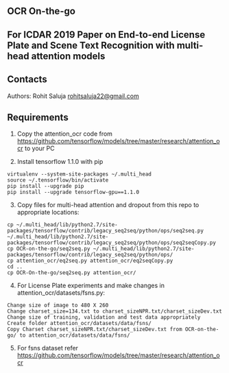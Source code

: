 ## OCR On-the-go
## For ICDAR 2019 Paper on End-to-end License Plate and Scene Text Recognition with multi-head attention models

## Contacts

Authors:
Rohit Saluja <rohitsaluja22@gmail.com>

## Requirements
1. Copy the attention_ocr code from https://github.com/tensorflow/models/tree/master/research/attention_ocr to your PC

2. Install tensorflow 1.1.0 with pip
```
virtualenv --system-site-packages ~/.multi_head
source ~/.tensorflow/bin/activate
pip install --upgrade pip
pip install --upgrade tensorflow-gpu==1.1.0
```

3. Copy files for multi-head attention and dropout from this repo to appropriate locations:
```
cp ~/.multi_head/lib/python2.7/site-packages/tensorflow/contrib/legacy_seq2seq/python/ops/seq2seq.py ~/.multi_head/lib/python2.7/site-packages/tensorflow/contrib/legacy_seq2seq/python/ops/seq2seqCopy.py
cp OCR-on-the-go/seq2seq.py ~/.multi_head/lib/python2.7/site-packages/tensorflow/contrib/legacy_seq2seq/python/ops/
cp attention_ocr/eq2seq.py attention_ocr/eq2seqCopy.py
cd ..
cp OCR-On-the-go/seq2seq.py attention_ocr/
```

4. For License Plate experiments and make changes in attention_ocr/datasets/fsns.py:
```
Change size of image to 480 X 260
Change charset_size=134.txt to charset_sizeNPR.txt/charset_sizeDev.txt
Change size of training, validation and test data appropriately
Create folder attention_ocr/datasets/data/fsns/
Copy Charset charset_sizeNPR.txt/charset_sizeDev.txt from OCR-on-the-go/ to attention_ocr/datasets/data/fsns/
```

5. For fsns dataset refer https://github.com/tensorflow/models/tree/master/research/attention_ocr
